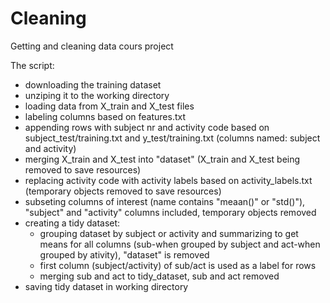 # Cleaning
Getting and cleaning data cours project

The script:
- downloading the training dataset
- unziping it to the working directory
- loading data from X_train and X_test files
- labeling columns based on features.txt
- appending rows with subject nr and activity code based on subject_test/training.txt and y_test/training.txt (columns named: subject and activity)
- merging X_train and X_test into "dataset" (X_train and X_test being removed to save resources)
- replacing activity code with activity labels based on activity_labels.txt (temporary objects removed to save resources)
- subseting columns of interest (name contains "meaan()" or "std()"), "subject" and "activity" columns included, temporary objects removed
- creating a tidy dataset:
    - grouping dataset by subject or activity and summarizing to get means for all columns (sub-when grouped by subject and act-when grouped by ativity), "dataset" is removed
    - first column (subject/activity) of sub/act is used as a label for rows
    - merging sub and act to tidy_dataset, sub and act removed
- saving tidy dataset in working directory
